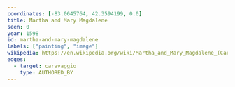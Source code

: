 ```yaml
---
coordinates: [-83.0645764, 42.3594199, 0.0]
title: Martha and Mary Magdalene
seen: 0
year: 1598
id: martha-and-mary-magdalene
labels: ["painting", "image"]
wikipedia: https://en.wikipedia.org/wiki/Martha_and_Mary_Magdalene_(Caravaggio)
edges:
  - target: caravaggio
    type: AUTHORED_BY
---
```

